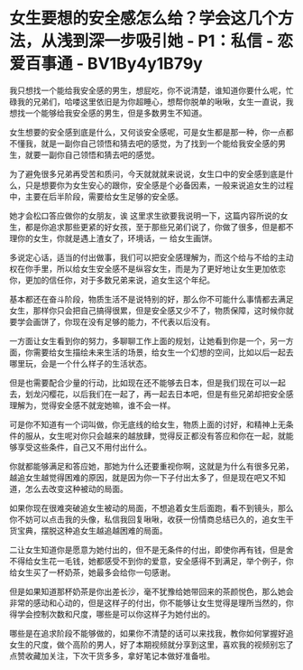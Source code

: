 # 女生要想的安全感怎么给？学会这几个方法，从浅到深一步吸引她 - P1：私信 - 恋爱百事通 - BV1By4y1B79y

我只想找一个能给我安全感的男生，想屁吃，你不说清楚，谁知道你要什么呢，忙碌我的兄弟们，哈喽这里依旧是为你超睡心，想帮你脱单的啾啾，女生一直说，我想找一个能够给我安全感的男生，但是多数男生不知道。

女生想要的安全感到底是什么，又何谈安全感呢，可是女生都是那一种，你一点都不懂我，就是一副你自己领悟和猜去吧的感觉，为了找到一个能给我安全感的男生，就要一副你自己领悟和猜去吧的感觉。

为了避免很多兄弟再受苦和质问，今天就就就来说说，女生口中的安全感到底是什么，只是想要你为女生安心的跟你，安全感是个必备因素，一般来说追女生的过程中，主要在后半阶段，需要给女生足够的安全感。

她才会松口答应做你的女朋友，诶 这里求生欲要我说明一下，这篇内容所说的女生，都是你追求那些更紧的好女孩，至于那些兄弟们说了，你做了很多，但是都不理你的女生，你就是遇上渣女了，环境话，一 给女生画饼。

多说定心话，适当的付出做事，我们可以把安全感理解为，而这个给与不给的主动权在你手里，所以给女生安全感不是纵容女生，而是为了更好地让女生更加依恋你，更加的信任你，对于多数兄弟来说，追女生这个年纪。

基本都还在奋斗阶段，物质生活不是说特别的好，那么你不可能什么事情都去满足女生，那样你只会把自己搞得很累，但是安全感又少不了，物质保障，这时候你就要学会画饼了，你现在没有足够的能力，不代表以后没有。

一方面让女生看到你的努力，多聊聊工作上面的规划，让她看到你是一个，另一方面，你需要给女生描绘未来生活的场景，给女生一个幻想的空间，比如以后一起去哪里玩，会是一个什么样子的生活状态。

但是也需要配合少量的行动，比如现在还不能够去日本，但是我们现在可以一起去，划龙闪樱花，以后我们在一起了，再一起去日本吧，但是有些兄弟却把安全感理解为，觉得安全感不就宠她嘛，谁不会一样。

可是你不知道有一个词叫做，你无底线的给女生，物质上面的讨好，和精神上无条件的服从，女生呢对你只会越来的越放肆，觉得反正都没有答应和你在一起，就能够享受这些条件，自己又不用付出什么。

你就都能够满足和答应她，那她为什么还要重视你啊，这就是为什么有很多兄弟，越追女生越觉得困难的原因，就是因为你一下子付出太多了，但是现在吧又不知道，怎么去改变这种被动的局面。

如果你现在很难突破追女生被动的局面，不想追着女生后面跑，看不到镜头，那么你不妨可以点击我的头像，私信我回复啾啾，收获一份情商总结已久的，追女生干货宝典，摆脱这种追女生越追越困难的局面。

二让女生知道你是愿意为她付出的，但不是无条件的付出，即使你再有钱，但是舍不得给女生花一毛钱，她都感受不到你的爱意，安全感得不到满足，举个例子，你给女生买了一杯奶茶，她最多会给你一句感谢。

但是如果知道那杯奶茶是你出差长沙，毫不犹豫给她带回来的茶颜悦色，那么她会非常的感动和心动的，但是这样子的付出，你不能够让女生觉得是理所当然的，你得学会控制次数和尺度，哪些是可以你这样子为她付出的。

哪些是在追求阶段不能够做的，如果你不清楚的话可以来找我，教你如何掌握好追女生的尺度，做个高阶的男人，好了本期视频就分享到这里，喜欢我的视频别忘了点赞收藏加关注，下次干货多多，拿好笔记本做好准备啦。

